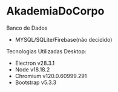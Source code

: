 # AkademiaDoCorpo

Banco de Dados
- MYSQL/SQLite/Firebase(não decidido)

Tecnologias Utilizadas Desktop: 
- Electron v28.3.1
- Node v18.18.2
- Chromium v120.0.60999.291
- Bootstrap v5.3.3